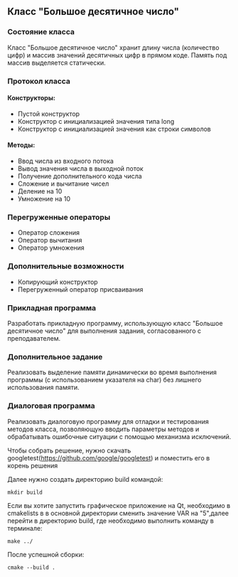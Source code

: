 ## Класс "Большое десятичное число"

### Состояние класса
Класс "Большое десятичное число" хранит длину числа (количество цифр) и массив значений десятичных цифр в прямом коде. Память под массив выделяется статически.

### Протокол класса

#### Конструкторы:
- Пустой конструктор
- Конструктор с инициализацией значения типа long
- Конструктор с инициализацией значения как строки символов

#### Методы:
- Ввод числа из входного потока
- Вывод значения числа в выходной поток
- Получение дополнительного кода числа
- Сложение и вычитание чисел
- Деление на 10
- Умножение на 10

### Перегруженные операторы
- Оператор сложения
- Оператор вычитания
- Оператор умножения

### Дополнительные возможности
- Копирующий конструктор
- Перегруженный оператор присваивания

### Прикладная программа
Разработать прикладную программу, использующую класс "Большое десятичное число" для выполнения задания, согласованного с преподавателем.

### Дополнительное задание
Реализовать выделение памяти динамически во время выполнения программы (с использованием указателя на char) без лишнего использования памяти.

### Диалоговая программа
Реализовать диалоговую программу для отладки и тестирования методов класса, позволяющую вводить параметры методов и обрабатывать ошибочные ситуации с помощью механизма исключений.

Чтобы собрать решение, нужно скачать googletest(https://github.com/google/googletest) и поместить его в корень решения

Далее нужно создать директорию build командой:
```
mkdir build
```

Если вы хотите запустить графическое приложение на Qt, необходимо в cmakelists в в основной директории сменить значение VAR на "5",далее перейти в директорию build, где необходимо выполнить команду в терминале:

```
make ../
```

После успешной сборки:
```
cmake --build .
```
